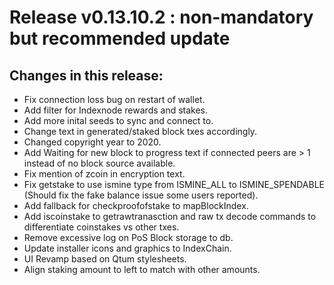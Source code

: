 # Release v0.13.10.2 : <b>non-mandatory</b> but <b>recommended</b> update 
## Changes in this release:
- Fix connection loss bug on restart of wallet.
- Add filter for Indexnode rewards and stakes.
- Add more inital seeds to sync and connect to.
- Change text in generated/staked block txes accordingly.
- Changed copyright year to 2020.
- Add Waiting for new block to progress text if connected peers are > 1 instead of no block source available.
- Fix mention of zcoin in encryption text.
- Fix getstake to use ismine type from ISMINE_ALL to ISMINE_SPENDABLE (Should fix the fake balance issue some users reported).
- Add fallback for checkproofofstake to mapBlockIndex.
- Add iscoinstake to getrawtranasction and raw tx decode commands to differentiate coinstakes vs other txes.
- Remove excessive log on PoS Block storage to db.
- Update installer icons and graphics to IndexChain.
- UI Revamp based on Qtum stylesheets.
- Align staking amount to left to match with other amounts.